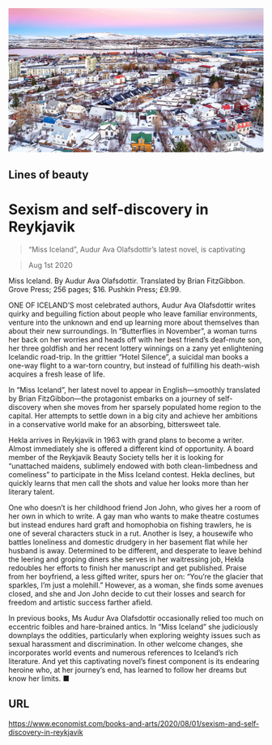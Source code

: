![](./images/20200801_BKP001_0.jpg)

## Lines of beauty

# Sexism and self-discovery in Reykjavik

> “Miss Iceland”, Audur Ava Olafsdottir’s latest novel, is captivating

> Aug 1st 2020

Miss Iceland. By Audur Ava Olafsdottir. Translated by Brian FitzGibbon. Grove Press; 256 pages; $16. Pushkin Press; £9.99.

ONE OF ICELAND’S most celebrated authors, Audur Ava Olafsdottir writes quirky and beguiling fiction about people who leave familiar environments, venture into the unknown and end up learning more about themselves than about their new surroundings. In “Butterflies in November”, a woman turns her back on her worries and heads off with her best friend’s deaf-mute son, her three goldfish and her recent lottery winnings on a zany yet enlightening Icelandic road-trip. In the grittier “Hotel Silence”, a suicidal man books a one-way flight to a war-torn country, but instead of fulfilling his death-wish acquires a fresh lease of life.

In “Miss Iceland”, her latest novel to appear in English—smoothly translated by Brian FitzGibbon—the protagonist embarks on a journey of self-discovery when she moves from her sparsely populated home region to the capital. Her attempts to settle down in a big city and achieve her ambitions in a conservative world make for an absorbing, bittersweet tale.

Hekla arrives in Reykjavik in 1963 with grand plans to become a writer. Almost immediately she is offered a different kind of opportunity. A board member of the Reykjavik Beauty Society tells her it is looking for “unattached maidens, sublimely endowed with both clean-limbedness and comeliness” to participate in the Miss Iceland contest. Hekla declines, but quickly learns that men call the shots and value her looks more than her literary talent.

One who doesn’t is her childhood friend Jon John, who gives her a room of her own in which to write. A gay man who wants to make theatre costumes but instead endures hard graft and homophobia on fishing trawlers, he is one of several characters stuck in a rut. Another is Isey, a housewife who battles loneliness and domestic drudgery in her basement flat while her husband is away. Determined to be different, and desperate to leave behind the leering and groping diners she serves in her waitressing job, Hekla redoubles her efforts to finish her manuscript and get published. Praise from her boyfriend, a less gifted writer, spurs her on: “You’re the glacier that sparkles, I’m just a molehill.” However, as a woman, she finds some avenues closed, and she and Jon John decide to cut their losses and search for freedom and artistic success farther afield.

In previous books, Ms Audur Ava Olafsdottir occasionally relied too much on eccentric foibles and hare-brained antics. In “Miss Iceland” she judiciously downplays the oddities, particularly when exploring weighty issues such as sexual harassment and discrimination. In other welcome changes, she incorporates world events and numerous references to Iceland’s rich literature. And yet this captivating novel’s finest component is its endearing heroine who, at her journey’s end, has learned to follow her dreams but know her limits. ■

## URL

https://www.economist.com/books-and-arts/2020/08/01/sexism-and-self-discovery-in-reykjavik

